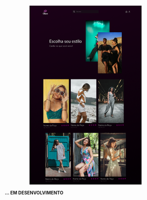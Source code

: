 <p align="center">
  <img src="cover.png" width="350" alt="accessibility text">
</p>

 **... EM DESENVOLVIMENTO**  
